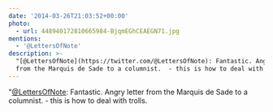 ```yaml
---
date: '2014-03-26T21:03:52+00:00'
photo:
  - url: 448940172810665984-BjqmEGhCEAEGN71.jpg
mentions:
  - '@LettersOfNote'
description: >-
  "[@LettersOfNote](https://twitter.com/@LettersOfNote): Fantastic. Angry letter
  from the Marquis de Sade to a columnist.  - this is how to deal with trolls.
---
```

"[@LettersOfNote](https://twitter.com/@LettersOfNote): Fantastic. Angry letter from the Marquis de Sade to a columnist.  - this is how to deal with trolls.
